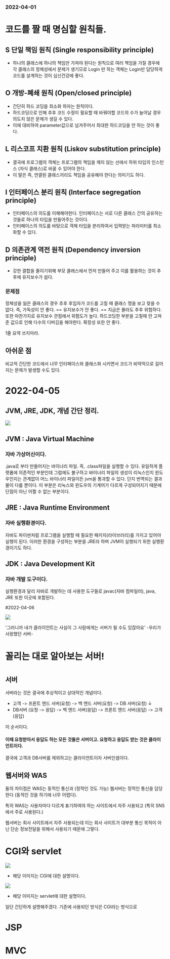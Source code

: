 
### 2022-04-01
# 코드를 짤 때 명심할 원칙들.

## S 단일 책임 원칙 (Single responsibility principle)
- 하나의 클래스에 하나의 책임만 가져야 된다는 원칙으로 여러 책임을 가질 경우에
각 클래스의 정체성에서 문제가 생기므로 Login 만 하는 객체는 Login만 담당하게 코드를 설계하는 것이 심신건강에 좋다.



## O 개방-폐쇄 원칙 (Open/closed principle)
- 간단히 하드 코딩을 최소화 하자는 원칙이다.
- 하드코딩으로 인해 추후 코드 수정이 필요할 때 바꿔야할 코드의 수가 늘어날 경우
    의도치 않은 문제가 생길 수 있다.
-   이에 대비하여 parameter값으로 넘겨주어서 최대한 하드코딩을 안 하는 것이 좋다.

## L 리스코프 치환 원칙 (Liskov substitution principle)
- 결국에 프로그램의 객체는 프로그램의 책임을 깨지 않는 선에서 하위 타입의 인스턴스 (자식 클래스)로 바꿀 수 있어야 한다.
- 이 말은 즉, 연결된 클래스끼리도 책임을 공유해야 한다는 의미기도 하다.
## I 인터페이스 분리 원칙 (Interface segregation principle)
- 인터페이스의 의도를 이해해야한다. 인터페이스는 서로 다른 클래스 간의 공유하는 것들로 하나의 타입을 만들어주는 것이다.
- 인터페이스의 의도를 바탕으로 객체 타입을 분리하여서 입력받는 파라미터를 최소화할 수 있다.
## D 의존관계 역전 원칙 (Dependency inversion principle)
- 강한 결합을 줄이기위해 부모 클래스에서 먼저 만들어 주고 이를 활용하는 것이
추후에 유지보수가 쉽다.
### 문제점
정체성을 잃은 클래스의 경우 추후 후임자가 코드를 고칠 때 클래스 명을 보고 찾을 수 없다.
즉, 가독성이 안 좋다. == 유지보수가 안 좋다. == 지금은 몰라도 추후 위험하다.
또한 마찬가지로 유지보수 관점에서 위험도가 높다.
하드코딩한 부분을 고칠때 안 고쳐준 값으로 인해 다수의 디버깅을 해야한다.
확장성 또한 안 좋다.

1줄 요약
쓰지마라.





## 아쉬운 점
비교적 간단한 코드에서 너무 인터페이스와 클래스화 시키면서 코드가 비약적으로 길어지는 문제가 발생할 수도 있다.


# 2022-04-05
## JVM,  JRE, JDK, 개념 간단 정리.
![](https://media.vlpt.us/images/soe8192/post/84268872-865c-4706-8727-9d79f6ac3113/image.png)


## JVM : Java Virtual Machine

### 자바 가상머신이다.

.java로 부터 만들어지는 바이너리 파일. 즉, .class파일을 실행할 수 있다.
유일하게 플랫폼에 의존적인 부분인데
그럼에도 불구하고 바이너리 파일의 생성이 리눅스인지 윈도우인지는 관계없이
어느 바이너리 파일이든 jvm을 통과할 수 있다.
단지 번역되는 결과물이 다를 뿐이다.
이 부분은 리눅스와 윈도우의 기계어가 다르게 구성되어지기 때문에 단점이 아닌 어쩔 수 없는 부분이다.

## JRE : Java Runtime Environment

### 자바 실행환경이다.

자바도 파이썬처럼 프로그램을 실행할 때 필요한 패키지(라이브러리)를 가지고 있어야 실행이 된다.
이러한 환경을 구성하는 부분을 JRE라 하며 JVM이 실행되기 위한 실행환경이기도 하다.

## JDK : Java Development Kit

### 자바 개발 도구이다.

실행환경과 달리 자바로 개발하는 데 사용한 도구들로
javac(자바 컴파일러), java, JRE 또한 이곳에 포함된다.


#2022-04-06

![](https://imagedelivery.net/v7-TZByhOiJbNM9RaUdzSA/69bed257-e940-42bc-1ef3-4b8fdf8de100/public)

'그러니까 내가 클라이언트는 사실이 그 사람에게는 서버가 될 수도 있잖아요'
-우리가 사랑했던 서버-


# 
# 꼴리는 대로 알아보는 서버!

# 
## 서버

서버라는 것은 결국에 추상적이고 상대적인 개념이다.

- 고객 -> 프론트 엔드 서버(요청) -> 백 엔드 서버(요청) -> DB 서버(요청)
↓
- DB서버 (요청 -> 응답) -> 백 엔드 서버(응답) -> 프론트 엔드 서버(응답) -> 고객(응답)

이 순서이다.

#### 이때 요청받아서 응답도 하는 모든 것들은 서버이고. 요청하고 응답도 받는 것은 클라이언트이다.

결국에 고객과 DB서버를 제외하고는
클라이언트이자 서버인셈이다.


## 웹서버와 WAS

둘의 차이점은
WAS는 동적인 통신과 (정적인 것도 가능)
웹서버는 정적인 통신을 담당한다 (동적인 것을 하기에 너무 어렵다).

특히 WAS는 사용자마다 다르게 표기하여야 하는 사이트에서 자주 사용되고 (특히 SNS에서 주로 사용된다.)

웹서버는 회사 사이트에서 자주 사용되는데 이는 회사 사이트가 대부분
통신 목적이 아닌 단순 정보전달을 위해서 사용되기 때문에 그렇다.


# CGI와 servlet


![](https://imagedelivery.net/v7-TZByhOiJbNM9RaUdzSA/f0f1100b-6bac-4447-9138-ac3505ff9a00/public)

- 해당 이미지는 CGI에 대한 설명이다.

![](https://imagedelivery.net/v7-TZByhOiJbNM9RaUdzSA/d9209e1b-2e2c-4a2f-ed5c-b5933afa1900/public)



- 해당 이미지는 servlet에 대한 설명이다.

일단 간단하게 설명해주겠다.
기존에 사용되던 방식은 CGI라는 방식으로


# JSP

# MVC
